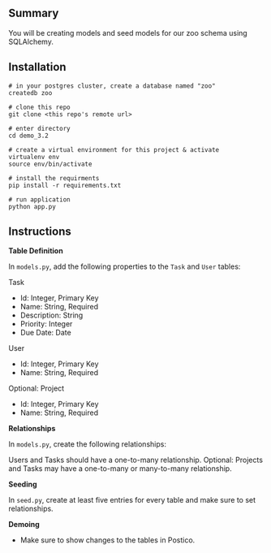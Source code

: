 ## Summary
You will be creating models and seed models for our zoo schema using SQLAlchemy.

## Installation
```
# in your postgres cluster, create a database named "zoo"
createdb zoo

# clone this repo
git clone <this repo's remote url>

# enter directory
cd demo_3.2

# create a virtual environment for this project & activate
virtualenv env
source env/bin/activate

# install the requirments
pip install -r requirements.txt

# run application
python app.py
```

## Instructions

**Table Definition**

In `models.py`, add the following properties to the `Task` and `User` tables:

Task
- Id: Integer, Primary Key
- Name: String, Required
- Description: String
- Priority: Integer
- Due Date: Date

User
- Id: Integer, Primary Key
- Name: String, Required

Optional: Project
- Id: Integer, Primary Key
- Name: String, Required

**Relationships**

In `models.py`, create the following relationships:

Users and Tasks should have a one-to-many relationship.
Optional: Projects and Tasks may have a one-to-many or many-to-many relationship.

**Seeding**

In `seed.py`, create at least five entries for every table and make sure to set relationships.

**Demoing**
- Make sure to show changes to the tables in Postico.
